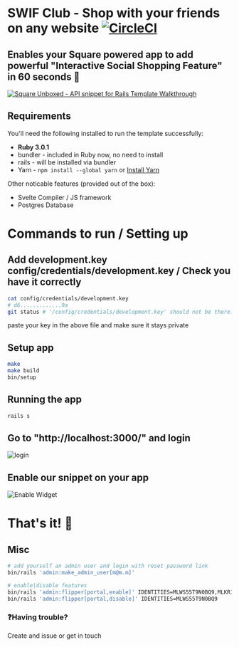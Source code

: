 # SWIF Club - Shop with your friends on any website [![CircleCI](https://circleci.com/gh/failure-driven/square-snippet-demo.svg?style=svg)](https://circleci.com/gh/failure-driven/square-snippet-demo)
## Enables your Square powered app to add powerful "Interactive Social Shopping Feature" in 60 seconds 🎉

[![Square Unboxed - API snippet for Rails Template Walkthrough](https://i.ibb.co/6X4wXtw/Screen-Shot-2021-06-08-at-2-28-36-pm.png)](https://www.youtube.com/watch?v=JbytzNibk54)

## Requirements

You'll need the following installed to run the template successfully:

* **Ruby 3.0.1**
* bundler - included in Ruby now, no need to install
* rails - will be installed via bundler
* Yarn - `npm install --global yarn` or [Install Yarn](https://yarnpkg.com/en/docs/install)

Other noticable features (provided out of the box):
* Svelte Compiler / JS framework
* Postgres Database

# Commands to run / Setting up
## Add development.key config/credentials/development.key / Check you have it correctly
```zsh
cat config/credentials/development.key
# d6.............9a
git status # '/config/credentials/development.key' should not be there.
```
paste your key in the above file and make sure it stays private

## Setup app
```zsh
make
make build
bin/setup
```
## Running the app
```zsh
rails s
```
## Go to "http://localhost:3000/" and login 
![login](https://i.ibb.co/qMX9tM0/Screen-Shot-2021-06-08-at-3-09-32-pm.png)
## Enable our snippet on your app
![Enable Widget](https://i.ibb.co/JxGfNrj/Screen-Shot-2021-06-08-at-3-13-31-pm.png)
# That's it! 🚀
## Misc
```bash
# add yourself an admin user and login with reset password link
bin/rails 'admin:make_admin_user[m@m.m]'

# enable|disable features
bin/rails 'admin:flipper[portal,enable]' IDENTITIES=MLWS55T9N0BQ9,MLKR1MSQCYV7Y
bin/rails 'admin:flipper[portal,disable]' IDENTITIES=MLWS55T9N0BQ9
```
### ❓Having trouble? 
Create and issue or get in touch

